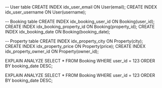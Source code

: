 -- User table
CREATE INDEX idx_user_email ON User(email);
CREATE INDEX idx_user_username ON User(username);

-- Booking table
CREATE INDEX idx_booking_user_id ON Booking(user_id);
CREATE INDEX idx_booking_property_id ON Booking(property_id);
CREATE INDEX idx_booking_date ON Booking(booking_date);

-- Property table
CREATE INDEX idx_property_city ON Property(city);
CREATE INDEX idx_property_price ON Property(price);
CREATE INDEX idx_property_owner_id ON Property(owner_id);

EXPLAIN ANALYZE
SELECT * FROM Booking
WHERE user_id = 123
ORDER BY booking_date DESC;

EXPLAIN ANALYZE
SELECT * FROM Booking
WHERE user_id = 123
ORDER BY booking_date DESC;
